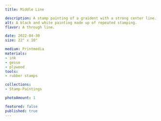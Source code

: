 ```yaml
---
title: Middle Line

description: A stamp painting of a graident with a strong center line. 
alt: A black and white painting made up of repeated stamping.
flavor: A through line.

date: 2022-04-30
size: 22" x 10"

medium: Printmedia
materials:
- ink
- gesso
- plywood
tools:
- rubber stamps

collections:
- Stamp-Paintings

photoAmount: 1

featured: false
published: true
---
```

